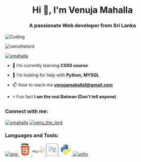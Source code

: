 
<h1 align="center">Hi 👋, I'm Venuja Mahalla</h1>
<h3 align="center">A passionate Web developer from Sri Lanka</h3>
<img align="center" alt="Coding" width="400" src="https://mir-s3-cdn-cf.behance.net/project_modules/hd/06f21a161921919.63cd7887d0a70.gif">

<p align="left"> <img src="https://komarev.com/ghpvc/?username=venuthelord&label=Profile%20views&color=0e75b6&style=flat" alt="venuthelord" /> </p>

<p align="left"> <a href="https://twitter.com/vmahalla" target="blank"><img src="https://img.shields.io/twitter/follow/vmahalla?logo=twitter&style=for-the-badge" alt="vmahalla" /></a> </p>

- 🌱 I’m currently learning **CS50 course**

- 🤝 I’m looking for help with **Python, MYSQL**

- 📫 How to reach me **venujamahalla1@gmail.com**

- ⚡ Fun fact **I am the real Batman (Don't tell anyone)**

<h3 align="left">Connect with me:</h3>
<p align="left">
<a href="https://twitter.com/vmahalla" target="blank"><img align="center" src="https://raw.githubusercontent.com/rahuldkjain/github-profile-readme-generator/master/src/images/icons/Social/twitter.svg" alt="vmahalla" height="30" width="40" /></a>
<a href="https://instagram.com/venu_the_lord" target="blank"><img align="center" src="https://raw.githubusercontent.com/rahuldkjain/github-profile-readme-generator/master/src/images/icons/Social/instagram.svg" alt="venu_the_lord" height="30" width="40" /></a>
</p>

<h3 align="left">Languages and Tools:</h3>
<p align="left"> <a href="https://cloud.google.com" target="_blank" rel="noreferrer"> <img src="https://www.vectorlogo.zone/logos/google_cloud/google_cloud-icon.svg" alt="gcp" width="40" height="40"/> </a> <a href="https://www.w3.org/html/" target="_blank" rel="noreferrer"> <img src="https://raw.githubusercontent.com/devicons/devicon/master/icons/html5/html5-original-wordmark.svg" alt="html5" width="40" height="40"/> </a> <a href="https://www.mysql.com/" target="_blank" rel="noreferrer"> <img src="https://raw.githubusercontent.com/devicons/devicon/master/icons/mysql/mysql-original-wordmark.svg" alt="mysql" width="40" height="40"/> </a> <a href="https://www.photoshop.com/en" target="_blank" rel="noreferrer"> <img src="https://raw.githubusercontent.com/devicons/devicon/master/icons/photoshop/photoshop-line.svg" alt="photoshop" width="40" height="40"/> </a> <a href="https://www.python.org" target="_blank" rel="noreferrer"> <img src="https://raw.githubusercontent.com/devicons/devicon/master/icons/python/python-original.svg" alt="python" width="40" height="40"/> </a> <a href="https://unity.com/" target="_blank" rel="noreferrer"> <img src="https://www.vectorlogo.zone/logos/unity3d/unity3d-icon.svg" alt="unity" width="40" height="40"/> </a> </p>


